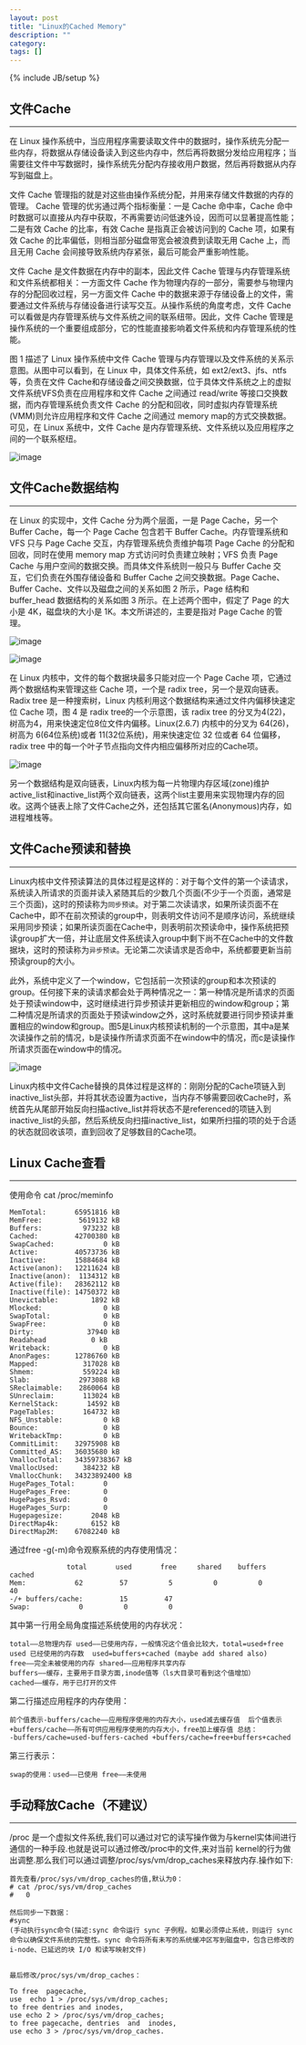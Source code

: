 ```yaml
---
layout: post
title: "Linux的Cached Memory"
description: ""
category: 
tags: []
---
```

{% include JB/setup %}

## 文件Cache

-------------------------------------------

在 Linux 操作系统中，当应用程序需要读取文件中的数据时，操作系统先分配一些内存，将数据从存储设备读入到这些内存中，然后再将数据分发给应用程序；当需要往文件中写数据时，操作系统先分配内存接收用户数据，然后再将数据从内存写到磁盘上。

文件 Cache 管理指的就是对这些由操作系统分配，并用来存储文件数据的内存的管理。 Cache 管理的优劣通过两个指标衡量：一是 Cache 命中率，Cache 命中时数据可以直接从内存中获取，不再需要访问低速外设，因而可以显著提高性能；二是有效 Cache 的比率，有效 Cache 是指真正会被访问到的 Cache 项，如果有效 Cache 的比率偏低，则相当部分磁盘带宽会被浪费到读取无用 Cache 上，而且无用 Cache 会间接导致系统内存紧张，最后可能会严重影响性能。

文件 Cache 是文件数据在内存中的副本，因此文件 Cache 管理与内存管理系统和文件系统都相关：一方面文件 Cache 作为物理内存的一部分，需要参与物理内存的分配回收过程，另一方面文件 Cache 中的数据来源于存储设备上的文件，需要通过文件系统与存储设备进行读写交互。从操作系统的角度考虑，文件 Cache 可以看做是内存管理系统与文件系统之间的联系纽带。因此，文件 Cache 管理是操作系统的一个重要组成部分，它的性能直接影响着文件系统和内存管理系统的性能。

图 1 描述了 Linux 操作系统中文件 Cache 管理与内存管理以及文件系统的关系示意图。从图中可以看到，在 Linux 中，具体文件系统，如 ext2/ext3、jfs、ntfs 等，负责在文件 Cache和存储设备之间交换数据，位于具体文件系统之上的虚拟文件系统VFS负责在应用程序和文件 Cache 之间通过 read/write 等接口交换数据，而内存管理系统负责文件 Cache 的分配和回收，同时虚拟内存管理系统(VMM)则允许应用程序和文件 Cache 之间通过 memory map的方式交换数据。可见，在 Linux 系统中，文件 Cache 是内存管理系统、文件系统以及应用程序之间的一个联系枢纽。

![image](https://raw.githubusercontent.com/yuzujin/yuzujin.github.com/master/images/cache.jpg)

## 文件Cache数据结构

-------------------------------------------

在 Linux 的实现中，文件 Cache 分为两个层面，一是 Page Cache，另一个 Buffer Cache，每一个 Page Cache 包含若干 Buffer Cache。内存管理系统和 VFS 只与 Page Cache 交互，内存管理系统负责维护每项 Page Cache 的分配和回收，同时在使用 memory map 方式访问时负责建立映射；VFS 负责 Page Cache 与用户空间的数据交换。而具体文件系统则一般只与 Buffer Cache 交互，它们负责在外围存储设备和 Buffer Cache 之间交换数据。Page Cache、Buffer Cache、文件以及磁盘之间的关系如图 2 所示，Page 结构和 buffer_head 数据结构的关系如图 3 所示。在上述两个图中，假定了 Page 的大小是 4K，磁盘块的大小是 1K。本文所讲述的，主要是指对 Page Cache 的管理。

![image](https://raw.githubusercontent.com/yuzujin/yuzujin.github.com/master/images/cache1.jpg)

![image](https://raw.githubusercontent.com/yuzujin/yuzujin.github.com/master/images/cache2.jpg)

在 Linux 内核中，文件的每个数据块最多只能对应一个 Page Cache 项，它通过两个数据结构来管理这些 Cache 项，一个是 radix tree，另一个是双向链表。Radix tree 是一种搜索树，Linux 内核利用这个数据结构来通过文件内偏移快速定位 Cache 项，图 4 是 radix tree的一个示意图，该 radix tree 的分叉为4(22)，树高为4，用来快速定位8位文件内偏移。Linux(2.6.7) 内核中的分叉为 64(26)，树高为 6(64位系统)或者 11(32位系统)，用来快速定位 32 位或者 64 位偏移，radix tree 中的每一个叶子节点指向文件内相应偏移所对应的Cache项。

![image](https://raw.githubusercontent.com/yuzujin/yuzujin.github.com/master/images/cache3.gif)

另一个数据结构是双向链表，Linux内核为每一片物理内存区域(zone)维护active_list和inactive_list两个双向链表，这两个list主要用来实现物理内存的回收。这两个链表上除了文件Cache之外，还包括其它匿名(Anonymous)内存，如进程堆栈等。

## 文件Cache预读和替换

--------------------------------------------

Linux内核中文件预读算法的具体过程是这样的：对于每个文件的第一个读请求，系统读入所请求的页面并读入紧随其后的少数几个页面(不少于一个页面，通常是三个页面)，这时的预读称为`同步预读`。对于第二次读请求，如果所读页面不在Cache中，即不在前次预读的group中，则表明文件访问不是顺序访问，系统继续采用同步预读；如果所读页面在Cache中，则表明前次预读命中，操作系统把预读group扩大一倍，并让底层文件系统读入group中剩下尚不在Cache中的文件数据块，这时的预读称为`异步预读`。无论第二次读请求是否命中，系统都要更新当前预读group的大小。

此外，系统中定义了一个window，它包括前一次预读的group和本次预读的group。任何接下来的读请求都会处于两种情况之一：第一种情况是所请求的页面处于预读window中，这时继续进行异步预读并更新相应的window和group；第二种情况是所请求的页面处于预读window之外，这时系统就要进行同步预读并重置相应的window和group。图5是Linux内核预读机制的一个示意图，其中a是某次读操作之前的情况，b是读操作所请求页面不在window中的情况，而c是读操作所请求页面在window中的情况。

![image](https://raw.githubusercontent.com/yuzujin/yuzujin.github.com/master/images/cache4.gif)

Linux内核中文件Cache替换的具体过程是这样的：刚刚分配的Cache项链入到inactive_list头部，并将其状态设置为active，当内存不够需要回收Cache时，系统首先从尾部开始反向扫描active_list并将状态不是referenced的项链入到inactive_list的头部，然后系统反向扫描inactive_list，如果所扫描的项的处于合适的状态就回收该项，直到回收了足够数目的Cache项。

## Linux Cache查看

--------------------------------------------

使用命令 cat /proc/meminfo

	MemTotal:       65951816 kB
	MemFree:         5619132 kB
	Buffers:          973232 kB
	Cached:         42700380 kB
	SwapCached:            0 kB
	Active:         40573736 kB
	Inactive:       15884684 kB
	Active(anon):   12211624 kB
	Inactive(anon):  1134312 kB
	Active(file):   28362112 kB
	Inactive(file): 14750372 kB
	Unevictable:        1892 kB
	Mlocked:               0 kB
	SwapTotal:             0 kB
	SwapFree:              0 kB
	Dirty:             37940 kB
	Readahead	        0 kB
	Writeback:             0 kB
	AnonPages:      12786760 kB
	Mapped:           317028 kB
	Shmem:            559224 kB
	Slab:            2973088 kB
	SReclaimable:    2860064 kB
	SUnreclaim:       113024 kB
	KernelStack:       14592 kB
	PageTables:       164732 kB
	NFS_Unstable:          0 kB
	Bounce:                0 kB
	WritebackTmp:          0 kB
	CommitLimit:    32975908 kB
	Committed_AS:   36035680 kB
	VmallocTotal:   34359738367 kB
	VmallocUsed:      384232 kB
	VmallocChunk:   34323892400 kB
	HugePages_Total:       0
	HugePages_Free:        0
	HugePages_Rsvd:        0
	HugePages_Surp:        0
	Hugepagesize:       2048 kB
	DirectMap4k:        6152 kB
	DirectMap2M:    67082240 kB
	
通过free -g(-m)命令观察系统的内存使用情况：

    	          total       used       free     shared    buffers     cached
	Mem:            62         57          5          0          0         40
	-/+ buffers/cache:         15         47
	Swap:            0          0          0
	
其中第一行用全局角度描述系统使用的内存状况：

	total——总物理内存 used——已使用内存，一般情况这个值会比较大，total=used+free
	used 已经使用的内存数  used=buffers+cached (maybe add shared also) 
	free——完全未被使用的内存 shared——应用程序共享内存 
	buffers——缓存，主要用于目录方面,inode值等（ls大目录可看到这个值增加） 
	cached——缓存，用于已打开的文件 

第二行描述应用程序的内存使用： 

	前个值表示-buffers/cache——应用程序使用的内存大小，used减去缓存值 	后个值表示+buffers/cache——所有可供应用程序使用的内存大小，free加上缓存值 总结：  
	-buffers/cache=used-buffers-cached +buffers/cache=free+buffers+cached 
	
第三行表示：

	swap的使用：used——已使用 free——未使用
	
## 手动释放Cache（不建议）

------------------------------------

/proc 是一个虚拟文件系统,我们可以通过对它的读写操作做为与kernel实体间进行通信的一种手段.也就是说可以通过修改/proc中的文件,来对当前 kernel的行为做出调整.那么我们可以通过调整/proc/sys/vm/drop_caches来释放内存.操作如下:

	首先查看/proc/sys/vm/drop_caches的值,默认为0：
	# cat /proc/sys/vm/drop_caches
	#	0

	然后同步一下数据：	
	#sync
	(手动执行sync命令(描述:sync 命令运行 sync 子例程。如果必须停止系统，则运行 sync 命令以确保文件系统的完整性。sync 命令将所有未写的系统缓冲区写到磁盘中，包含已修改的 i-node、已延迟的块 I/O 和读写映射文件)
	
	
	最后修改/proc/sys/vm/drop_caches：
	
	To free  pagecache,  
	use  echo 1 > /proc/sys/vm/drop_caches; 
	to free dentries and inodes, 
	use echo 2 > /proc/sys/vm/drop_caches;
	to free pagecache, dentries  and  inodes,  
	use echo 3 > /proc/sys/vm/drop_caches.

